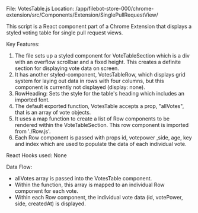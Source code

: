 File: VotesTable.js
Location: /app/filebot-store-000/chrome-extension/src/Components/Extension/SinglePullRequestView/

This script is a React component part of a Chrome Extension that displays a styled voting table for single pull request views.

Key Features:
1. The file sets up a styled component for VoteTableSection which is a div with an overflow scrollbar and a fixed height. This creates a definite section for displaying vote data on screen.
2. It has another styled-component, VotesTableRow, which displays grid system for laying out data in rows with four columns, but this component is currently not displayed (display: none).
3. RowHeading: Sets the style for the table's heading which includes an imported font.
4. The default exported function, VotesTable accepts a prop, "allVotes", that is an array of vote objects.
5. It uses a map function to create a list of Row components to be rendered within the VoteTableSection. This row component is imported from './Row.js'.
6. Each Row component is passed with props id, votepower ,side, age, key and index which are used to populate the data of each individual vote.

React Hooks used: None

Data Flow:
- allVotes array is passed into the VotesTable component.
- Within the function, this array is mapped to an individual Row component for each vote.
- Within each Row component, the individual vote data (id, votePower, side, createdAt) is displayed.